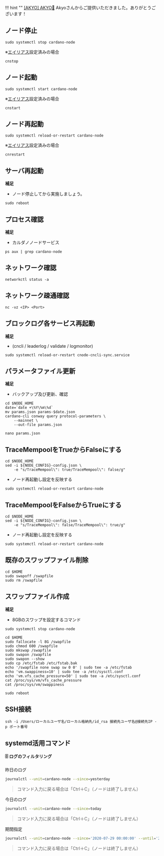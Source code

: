 

!!! hint ""
    [[AKYO] AKYO🥁](https://jp.cexplorer.io/pool/pool1jsxk3ymqv2gdc6mhqk52544g2aun4zhq5wgx6n32l5s3jlne70n) Akyoさんからご提供いただきました。ありがとうございます！

## **ノード停止**
```
sudo systemctl stop cardano-node
```

※[エイリアス](../setup/2-node-setup.md#_1)設定済みの場合
```
cnstop
```

## **ノード起動**
```
sudo systemctl start cardano-node
```

※[エイリアス](../setup/2-node-setup.md#_1)設定済みの場合
```
cnstart
```

## **ノード再起動**
```
sudo systemctl reload-or-restart cardano-node
```

※[エイリアス](../setup/2-node-setup.md#_1)設定済みの場合
```
cnrestart
```

## **サーバ再起動**
**補足**
- ノード停止してから実施しましょう。
```
sudo reboot
```

## **プロセス確認**
**補足**
- カルダノノードサービス
```
ps aux | grep cardano-node
```

## **ネットワーク確認**
```
networkctl status -a
```

## **ネットワーク疎通確認**
```
nc -vz <IP> <Port>
```

## **ブロックログ各サービス再起動**
**補足**
- (cncli / leaderlog / validate / logmonitor)
```
sudo systemctl reload-or-restart cnode-cncli-sync.service
```


## **パラメータファイル更新**
**補足**
- バックアップ及び更新、確認
```
cd $NODE_HOME
date=`date +\%Y\%m\%d`
mv params.json params-$date.json
cardano-cli conway query protocol-parameters \
    --mainnet \
    --out-file params.json
```
```
nano params.json
```

## **TraceMempoolをTrueからFalseにする**
```
cd $NODE_HOME
sed -i ${NODE_CONFIG}-config.json \
    -e "s/TraceMempool\": true/TraceMempool\": false/g"
```
- ノード再起動し設定を反映する
```
sudo systemctl reload-or-restart cardano-node
```

## **TraceMempoolをFalseからTrueにする**

```
cd $NODE_HOME
sed -i ${NODE_CONFIG}-config.json \
    -e "s/TraceMempool\": false/TraceMempool\": true/g"
```
- ノード再起動し設定を反映する
```
sudo systemctl reload-or-restart cardano-node
```

## **既存のスワップファイル削除**
```
cd $HOME
sudo swapoff /swapfile
sudo rm /swapfile
```

## **スワップファイル作成**
**補足**
- 8GBのスワップを設定するコマンド
```
sudo systemctl stop cardano-node
```
```
cd $HOME
sudo fallocate -l 8G /swapfile
sudo chmod 600 /swapfile
sudo mkswap /swapfile
sudo swapon /swapfile
sudo swapon --show
sudo cp /etc/fstab /etc/fstab.bak
echo '/swapfile none swap sw 0 0' | sudo tee -a /etc/fstab
echo 'vm.swappiness=10' | sudo tee -a /etc/sysctl.conf
echo 'vm.vfs_cache_pressure=50' | sudo tee -a /etc/sysctl.conf
cat /proc/sys/vm/vfs_cache_pressure
cat /proc/sys/vm/swappiness
```
```
sudo reboot
```

## **SSH接続**
```
ssh -i /Users/ローカルユーザ名/ローカル格納先/id_rsa 接続先ユーザ名@接続先IP -p ポート番号
```

## **systemd活用コマンド**

#### 🗄 ログのフィルタリング

昨日のログ
```bash
journalctl --unit=cardano-node --since=yesterday
```
> コマンド入力に戻る場合は「Ctrl＋C」（ノードは終了しません）

今日のログ
```bash
journalctl --unit=cardano-node --since=today
```
> コマンド入力に戻る場合は「Ctrl＋C」（ノードは終了しません）

期間指定
```bash
journalctl --unit=cardano-node --since='2020-07-29 00:00:00' --until='2020-07-29 12:00:00'
```
> コマンド入力に戻る場合は「Ctrl＋C」（ノードは終了しません）